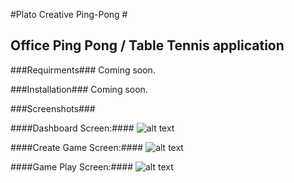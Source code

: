 #Plato Creative Ping-Pong #
## Office Ping Pong / Table Tennis application ##

###Requirments###
Coming soon.

###Installation###
Coming soon.

###Screenshots###

####Dashboard Screen:####
![alt text](http://i.imgur.com/ZeDe2nz.png "Dashboard Screen")

####Create Game Screen:####
![alt text](http://i.imgur.com/rlq26lZ.png "Create Game Screen")

####Game Play Screen:####
![alt text](http://i.imgur.com/MQl9hNn.png "Game Play Screen")
